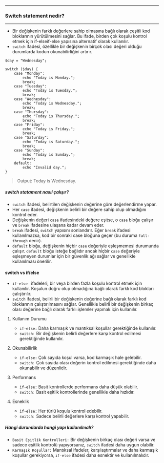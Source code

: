 ***
### Switch statement nedir?
***
+ Bir değişkenin farklı değerlere sahip olmasına bağlı olarak çeşitli kod bloklarının yürütülmesini sağlar.  Bu ifade, birden çok koşulu kontrol etmek için if-elseif-else yapısına alternatif olarak kullanılır.
+ `switch` ifadesi, özellikle bir değişkenin birçok olası değeri olduğu durumlarda kodun okunabilirliğini artırır.

~~~~~~~
$day = "Wednesday";

switch ($day) {
    case "Monday":
        echo "Today is Monday.";
        break;
    case "Tuesday":
        echo "Today is Tuesday.";
        break;
    case "Wednesday":
        echo "Today is Wednesday.";
        break;
    case "Thursday":
        echo "Today is Thursday.";
        break;
    case "Friday":
        echo "Today is Friday.";
        break;
    case "Saturday":
        echo "Today is Saturday.";
        break;
    case "Sunday":
        echo "Today is Sunday.";
        break;
    default:
        echo "Invalid day.";
}
~~~~~~~
> Output: Today is Wednesday.

##### switch statament nasıl çalışır?
+ `switch` ifadesi, belirtilen değişkenin değerine göre değerlendirme yapar.
+ Her `case` ifadesi, değişkenin belirli bir değere sahip olup olmadığını kontrol eder.
+ Değişkenin değeri `case` ifadesindeki değere eşitse, o `case` bloğu çalışır ve `break` ifadesine ulaşana kadar devam eder.
+ `break` ifadesi, `switch` yapısını sonlandırır. Eğer `break` ifadesi kullanılmazsa, kod bir sonraki case bloğuna geçer (bu duruma `fall-through` denir).
+ `default`  bloğu, değişkenin hiçbir `case` değeriyle eşleşmemesi durumunda çalışır. `default` bloğu isteğe bağlıdır ancak hiçbir `case` değeriyle eşleşmeyen durumlar için bir güvenlik ağı sağlar ve genellikle kullanılması önerilir.

#### switch vs if/else
+ `if-else ` ifadeleri, bir veya birden fazla koşulu kontrol etmek için kullanılır. Koşulun doğru olup olmadığına bağlı olarak farklı kod blokları çalıştırılır.
+ `switch` ifadesi, belirli bir değişkenin değerine bağlı olarak farklı kod bloklarının çalıştırılmasını sağlar. Genellikle belirli bir değişkenin birkaç olası değerine bağlı olarak farklı işlemler yapmak için kullanılır.

1. Kullanım Durumu
   + `if-else:` Daha karmaşık ve mantıksal koşullar gerektiğinde kullanılır.
   + `switch:` Bir değişkenin belirli değerlere karşı kontrol edilmesi gerektiğinde kullanılır.
     
2. Okunabilirlik
   + `if-else:` Çok sayıda koşul varsa, kod karmaşık hale gelebilir.
   + `switch:` Çok sayıda olası değerin kontrol edilmesi gerektiğinde daha okunabilir ve düzenlidir.

3. Performans
   + `if-else:` Basit kontrollerde performans daha düşük olabilir.
   + `switch:` Basit eşitlik kontrollerinde genellikle daha hızlıdır.

4. Esneklik
   + `if-else:` Her türlü koşulu kontrol edebilir.
   + `switch:` Sadece belirli değerlere karşı kontrol yapabilir.

##### Hangi durumlarda hangi yapı kullanılmalı?
+ `Basit Eşitlik Kontrolleri:` Bir değişkenin birkaç olası değeri varsa ve sadece eşitlik kontrolü yapıyorsanız, `switch` ifadesi daha uygun olabilir.
+ `Karmaşık Koşullar:` Mantıksal ifadeler, karşılaştırmalar ve daha karmaşık koşullar gerekiyorsa, `if-else` ifadesi daha esnektir ve kullanılmalıdır.
